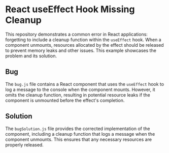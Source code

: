 # React useEffect Hook Missing Cleanup

This repository demonstrates a common error in React applications: forgetting to include a cleanup function within the `useEffect` hook.  When a component unmounts, resources allocated by the effect should be released to prevent memory leaks and other issues.  This example showcases the problem and its solution.

## Bug

The `bug.js` file contains a React component that uses the `useEffect` hook to log a message to the console when the component mounts. However, it omits the cleanup function, resulting in potential resource leaks if the component is unmounted before the effect's completion.

## Solution

The `bugSolution.js` file provides the corrected implementation of the component, including a cleanup function that logs a message when the component unmounts. This ensures that any necessary resources are properly released.
